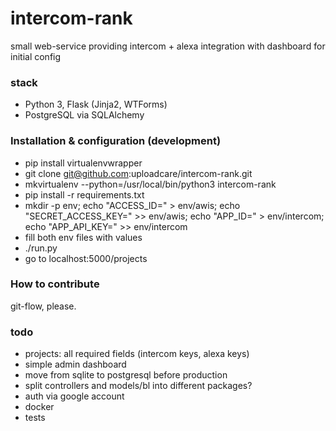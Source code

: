 # intercom-rank
small web-service providing intercom + alexa integration
with dashboard for initial config

### stack
- Python 3, Flask (Jinja2, WTForms)
- PostgreSQL via SQLAlchemy

### Installation & configuration (development)
- pip install virtualenvwrapper
- git clone git@github.com:uploadcare/intercom-rank.git
- mkvirtualenv --python=/usr/local/bin/python3 intercom-rank
- pip install -r requirements.txt
- mkdir -p env; echo "ACCESS_ID=" > env/awis; echo "SECRET_ACCESS_KEY=" >> env/awis; echo "APP_ID=" > env/intercom; echo "APP_API_KEY=" >> env/intercom
- fill both env files with values
- ./run.py
- go to localhost:5000/projects

### How to contribute
git-flow, please.

### todo
- projects: all required fields (intercom keys, alexa keys)
- simple admin dashboard
- move from sqlite to postgresql before production
- split controllers and models/bl into different packages?
- auth via google account
- docker
- tests